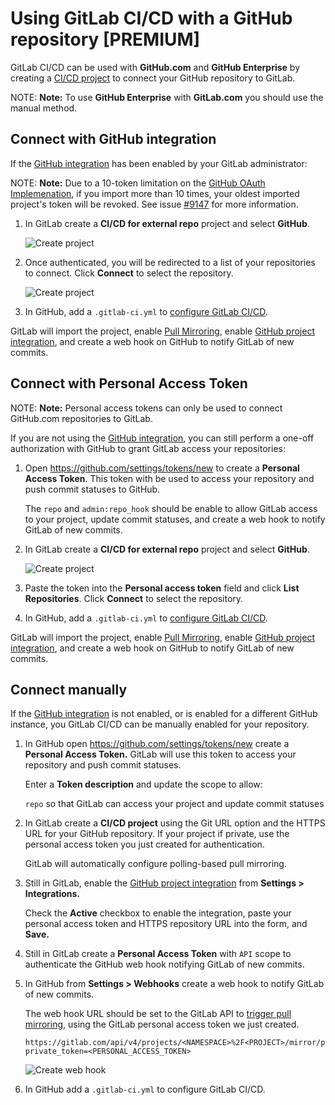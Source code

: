 # Using GitLab CI/CD with a GitHub repository **[PREMIUM]**

GitLab CI/CD can be used with **GitHub.com** and **GitHub Enterprise** by
creating a [CI/CD project][cicd-projects] to connect your GitHub repository to
GitLab.

NOTE: **Note:**
To use **GitHub Enterprise** with **GitLab.com** you should use the
manual method.

## Connect with GitHub integration

If the [GitHub integration][github-integration] has been enabled by your GitLab
administrator:

NOTE: **Note:**
Due to a 10-token limitation on the [GitHub OAuth Implemenation](https://developer.github.com/apps/building-oauth-apps/authorizing-oauth-apps/#creating-multiple-tokens-for-oauth-apps),
if you import more than 10 times, your oldest imported project's token will be 
revoked. See issue [#9147](https://gitlab.com/gitlab-org/gitlab-ee/issues/9147)
for more information.

1. In GitLab create a **CI/CD for external repo** project and select
   **GitHub**.

    ![Create project](img/github_omniauth.png)

1. Once authenticated, you will be redirected to a list of your repositories to
   connect. Click **Connect** to select the repository.

    ![Create project](img/github_repo_list.png)

1. In GitHub, add a `.gitlab-ci.yml` to [configure GitLab CI/CD][ci-quickstart].

GitLab will import the project, enable [Pull Mirroring][pull-mirroring], enable
[GitHub project integration][github-project-integration], and create a web hook
on GitHub to notify GitLab of new commits.

## Connect with Personal Access Token

NOTE: **Note:** Personal access tokens can only be used to connect GitHub.com
repositories to GitLab.

If you are not using the [GitHub integration][github-integration], you can
still perform a one-off authorization with GitHub to grant GitLab access your
repositories:

1. Open https://github.com/settings/tokens/new to create a **Personal Access
   Token**. This token with be used to access your repository and push commit
   statuses to GitHub.
   
    The `repo` and `admin:repo_hook` should be enable to allow GitLab access to
    your project, update commit statuses, and create a web hook to notify
    GitLab of new commits.

1. In GitLab create a **CI/CD for external repo** project and select
   **GitHub**.

    ![Create project](img/github_omniauth.png)

1. Paste the token into the **Personal access token** field and click **List
   Repositories**. Click **Connect** to select the repository.

1. In GitHub, add a `.gitlab-ci.yml` to [configure GitLab CI/CD][ci-quickstart].

GitLab will import the project, enable [Pull Mirroring][pull-mirroring], enable
[GitHub project integration][github-project-integration], and create a web hook
on GitHub to notify GitLab of new commits.

## Connect manually

If the [GitHub integration][github-integration] is not enabled, or is enabled
for a different GitHub instance, you GitLab CI/CD can be manually enabled for
your repository.

1. In GitHub open https://github.com/settings/tokens/new create a **Personal
   Access Token.** GitLab will use this token to access your repository and
   push commit statuses.
   
    Enter a **Token description** and update the scope to allow:

    `repo` so that GitLab can access your project and update commit statuses

1. In GitLab create a **CI/CD project** using the Git URL option and the HTTPS
   URL for your GitHub repository. If your project if private, use the personal
   access token you just created for authentication.

    GitLab will automatically configure polling-based pull mirroring.

1. Still in GitLab, enable the [GitHub project integration][github-project-integration]
   from **Settings > Integrations.**

    Check the **Active** checkbox to enable the integration, paste your
    personal access token and HTTPS repository URL into the form, and **Save.**

1. Still in GitLab create a **Personal Access Token** with `API` scope to
   authenticate the GitHub web hook notifying GitLab of new commits.

1. In GitHub from **Settings > Webhooks** create a web hook to notify GitLab of
   new commits.

    The web hook URL should be set to the GitLab API to
    [trigger pull mirroring][pull-mirroring-trigger],
    using the GitLab personal access token we just created.

    ```
    https://gitlab.com/api/v4/projects/<NAMESPACE>%2F<PROJECT>/mirror/pull?private_token=<PERSONAL_ACCESS_TOKEN>
    ```

    ![Create web hook](img/github_push_webhook.png)

1. In GitHub add a `.gitlab-ci.yml` to configure GitLab CI/CD.

[ci-quickstart]: ../quick_start/README.md
[cicd-projects]: ../../user/project/ci_cd_for_external_repo.md
[github-integration]: ../../integration/github.md
[github-project-integration]: ../../user/project/integrations/github.md
[pull-mirroring]: ../../workflow/repository_mirroring.md#pulling-from-a-remote-repository
[pull-mirroring-trigger]: ../../api/projects.md#start-the-pull-mirroring-process-for-a-project
